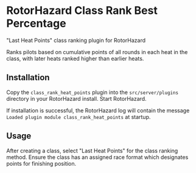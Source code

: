 # RotorHazard Class Rank Best Percentage
"Last Heat Points" class ranking plugin for RotorHazard

Ranks pilots based on cumulative points of all rounds in each heat in the class, with later heats ranked higher than earlier heats.

## Installation

Copy the `class_rank_heat_points` plugin into the `src/server/plugins` directory in your RotorHazard install. Start RotorHazard.

If installation is successful, the RotorHazard log will contain the message `Loaded plugin module class_rank_heat_points` at startup.

## Usage

After creating a class, select "Last Heat Points" for the class ranking method. Ensure the class has an assigned race format which designates points for finishing position.

